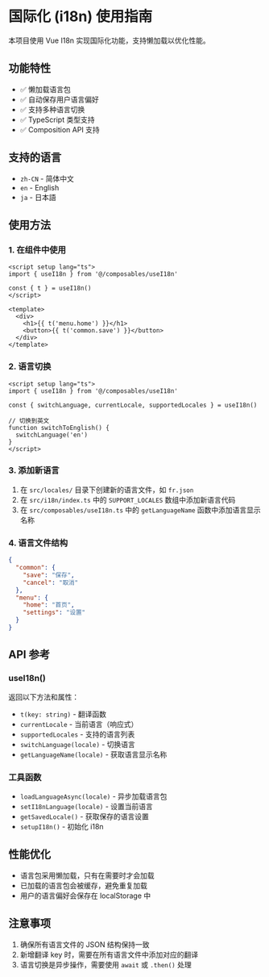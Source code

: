 # 国际化 (i18n) 使用指南

本项目使用 Vue I18n 实现国际化功能，支持懒加载以优化性能。

## 功能特性

- ✅ 懒加载语言包
- ✅ 自动保存用户语言偏好
- ✅ 支持多种语言切换
- ✅ TypeScript 类型支持
- ✅ Composition API 支持

## 支持的语言

- `zh-CN` - 简体中文
- `en` - English
- `ja` - 日本語

## 使用方法

### 1. 在组件中使用

```vue
<script setup lang="ts">
import { useI18n } from '@/composables/useI18n'

const { t } = useI18n()
</script>

<template>
  <div>
    <h1>{{ t('menu.home') }}</h1>
    <button>{{ t('common.save') }}</button>
  </div>
</template>
```

### 2. 语言切换

```vue
<script setup lang="ts">
import { useI18n } from '@/composables/useI18n'

const { switchLanguage, currentLocale, supportedLocales } = useI18n()

// 切换到英文
function switchToEnglish() {
  switchLanguage('en')
}
</script>
```

### 3. 添加新语言

1. 在 `src/locales/` 目录下创建新的语言文件，如 `fr.json`
2. 在 `src/i18n/index.ts` 中的 `SUPPORT_LOCALES` 数组中添加新语言代码
3. 在 `src/composables/useI18n.ts` 中的 `getLanguageName` 函数中添加语言显示名称

### 4. 语言文件结构

```json
{
  "common": {
    "save": "保存",
    "cancel": "取消"
  },
  "menu": {
    "home": "首页",
    "settings": "设置"
  }
}
```

## API 参考

### useI18n()

返回以下方法和属性：

- `t(key: string)` - 翻译函数
- `currentLocale` - 当前语言（响应式）
- `supportedLocales` - 支持的语言列表
- `switchLanguage(locale)` - 切换语言
- `getLanguageName(locale)` - 获取语言显示名称

### 工具函数

- `loadLanguageAsync(locale)` - 异步加载语言包
- `setI18nLanguage(locale)` - 设置当前语言
- `getSavedLocale()` - 获取保存的语言设置
- `setupI18n()` - 初始化 i18n

## 性能优化

- 语言包采用懒加载，只有在需要时才会加载
- 已加载的语言包会被缓存，避免重复加载
- 用户的语言偏好会保存在 localStorage 中

## 注意事项

1. 确保所有语言文件的 JSON 结构保持一致
2. 新增翻译 key 时，需要在所有语言文件中添加对应的翻译
3. 语言切换是异步操作，需要使用 `await` 或 `.then()` 处理
